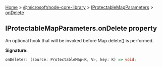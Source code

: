 [Home](./index) &gt; [@microsoft/node-core-library](./node-core-library.md) &gt; [IProtectableMapParameters](./node-core-library.iprotectablemapparameters.md) &gt; [onDelete](./node-core-library.iprotectablemapparameters.ondelete.md)

## IProtectableMapParameters.onDelete property

An optional hook that will be invoked before Map.delete() is performed.

<b>Signature:</b>

```typescript
onDelete?: (source: ProtectableMap<K, V>, key: K) => void;
```
